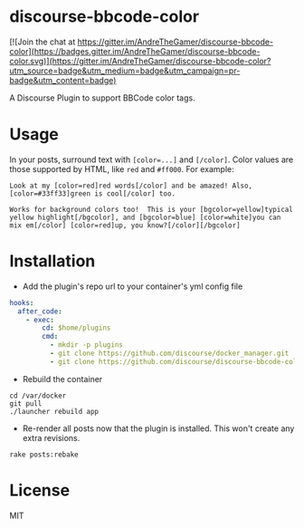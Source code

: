 discourse-bbcode-color
======================

[![Join the chat at https://gitter.im/AndreTheGamer/discourse-bbcode-color](https://badges.gitter.im/AndreTheGamer/discourse-bbcode-color.svg)](https://gitter.im/AndreTheGamer/discourse-bbcode-color?utm_source=badge&utm_medium=badge&utm_campaign=pr-badge&utm_content=badge)

A Discourse Plugin to support BBCode color tags.

Usage
=====

In your posts, surround text with `[color=...]` and `[/color]`. Color values are those supported by HTML, like `red` and `#ff000`. For example:

```
Look at my [color=red]red words[/color] and be amazed! Also, [color=#33ff33]green is cool[/color] too.

Works for background colors too!  This is your [bgcolor=yellow]typical yellow highlight[/bgcolor], and [bgcolor=blue] [color=white]you can mix em[/color] [color=red]up, you know?[/color][/bgcolor]
```

Installation
============

* Add the plugin's repo url to your container's yml config file

```yml
hooks:
  after_code:
    - exec:
        cd: $home/plugins
        cmd:
          - mkdir -p plugins
          - git clone https://github.com/discourse/docker_manager.git
          - git clone https://github.com/discourse/discourse-bbcode-color.git
```

* Rebuild the container

```shell
cd /var/docker
git pull
./launcher rebuild app
```

* Re-render all posts now that the plugin is installed. This won't create any extra revisions.

```shell
rake posts:rebake
```

License
=======

MIT

